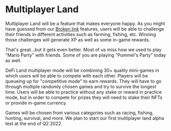 # Multiplayer Land

Multiplayer Land will be a feature that makes everyone happy. As you might have guessed from our [Broken link](broken-reference "mention") features, users will be able to challenge their friends in different activities such as farming, fishing, etc. Winning those challenges will generate XP as well as some in-game rewards.&#x20;

That's great...but it gets even better. Most of us miss how we used to play "Mario Party" with friends. Some of you are playing "Pummel's Party" today as well.&#x20;

DeFi Land multiplayer mode will be combining 30+ quality mini-games in which users will be able to compete with each other. Players will be queueing up for "competitive mode" to earn rewards. They will have to go through multiple randomly chosen games and try to survive the longest time. Users will be able to practice without any stake or reward in practice mode, but in order to compete for prizes they will need to stake their NFTs or provide in-game currency.

Games will be chosen from various categories such as racing, fishing, hunting, survival, and more. We plan to start our first multiplayer land alpha test at the end of Q2 2022.
